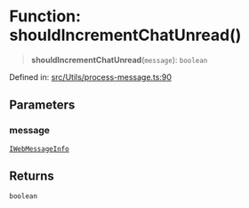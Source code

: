 # Function: shouldIncrementChatUnread()

> **shouldIncrementChatUnread**(`message`): `boolean`

Defined in: [src/Utils/process-message.ts:90](https://github.com/Fokusdotid/bail/blob/8b525f9ebcc20cb9acd0f880b6ad58976e38b117/src/Utils/process-message.ts#L90)

## Parameters

### message

[`IWebMessageInfo`](../namespaces/proto/interfaces/IWebMessageInfo.md)

## Returns

`boolean`
